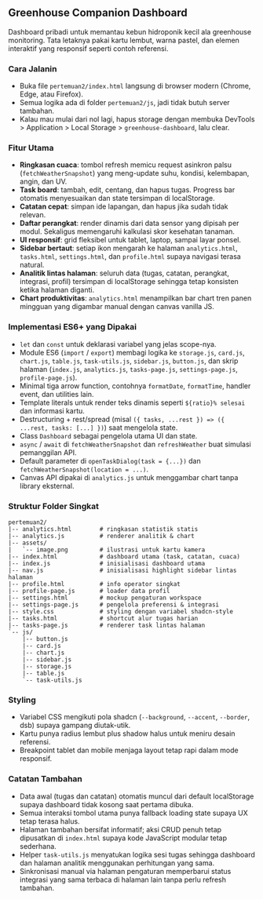 ## Greenhouse Companion Dashboard

Dashboard pribadi untuk memantau kebun hidroponik kecil ala greenhouse monitoring. Tata letaknya pakai kartu lembut, warna pastel, dan elemen interaktif yang responsif seperti contoh referensi.

### Cara Jalanin

- Buka file `pertemuan2/index.html` langsung di browser modern (Chrome, Edge, atau Firefox).
- Semua logika ada di folder `pertemuan2/js`, jadi tidak butuh server tambahan.
- Kalau mau mulai dari nol lagi, hapus storage dengan membuka DevTools > Application > Local Storage > `greenhouse-dashboard`, lalu clear.

### Fitur Utama

- **Ringkasan cuaca**: tombol refresh memicu request asinkron palsu (`fetchWeatherSnapshot`) yang meng-update suhu, kondisi, kelembapan, angin, dan UV.
- **Task board**: tambah, edit, centang, dan hapus tugas. Progress bar otomatis menyesuaikan dan state tersimpan di localStorage.
- **Catatan cepat**: simpan ide lapangan, dan hapus jika sudah tidak relevan.
- **Daftar perangkat**: render dinamis dari data sensor yang dipisah per modul. Sekaligus memengaruhi kalkulasi skor kesehatan tanaman.
- **UI responsif**: grid fleksibel untuk tablet, laptop, sampai layar ponsel.
- **Sidebar bertaut**: setiap ikon mengarah ke halaman `analytics.html`, `tasks.html`, `settings.html`, dan `profile.html` supaya navigasi terasa natural.
- **Analitik lintas halaman**: seluruh data (tugas, catatan, perangkat, integrasi, profil) tersimpan di localStorage sehingga tetap konsisten ketika halaman diganti.
- **Chart produktivitas**: `analytics.html` menampilkan bar chart tren panen mingguan yang digambar manual dengan canvas vanilla JS.

### Implementasi ES6+ yang Dipakai

- `let` dan `const` untuk deklarasi variabel yang jelas scope-nya.
- Module ES6 (`import` / `export`) membagi logika ke `storage.js`, `card.js`, `chart.js`, `table.js`, `task-utils.js`, `sidebar.js`, `button.js`, dan skrip halaman (`index.js`, `analytics.js`, `tasks-page.js`, `settings-page.js`, `profile-page.js`).
- Minimal tiga arrow function, contohnya `formatDate`, `formatTime`, handler event, dan utilities lain.
- Template literals untuk render teks dinamis seperti `${ratio}% selesai` dan informasi kartu.
- Destructuring + rest/spread (misal `({ tasks, ...rest }) => ({ ...rest, tasks: [...] })`) saat mengelola state.
- Class `Dashboard` sebagai pengelola utama UI dan state.
- `async` / `await` di `fetchWeatherSnapshot` dan `refreshWeather` buat simulasi pemanggilan API.
- Default parameter di `openTaskDialog(task = {...})` dan `fetchWeatherSnapshot(location = ...)`.
- Canvas API dipakai di `analytics.js` untuk menggambar chart tanpa library eksternal.

### Struktur Folder Singkat

```
pertemuan2/
|-- analytics.html        # ringkasan statistik statis
|-- analytics.js          # renderer analitik & chart
|-- assets/
|   `-- image.png         # ilustrasi untuk kartu kamera
|-- index.html            # dashboard utama (task, catatan, cuaca)
|-- index.js              # inisialisasi dashboard utama
|-- nav.js                # inisialisasi highlight sidebar lintas halaman
|-- profile.html          # info operator singkat
|-- profile-page.js       # loader data profil
|-- settings.html         # mockup pengaturan workspace
|-- settings-page.js      # pengelola preferensi & integrasi
|-- style.css             # styling dengan variabel shadcn-style
|-- tasks.html            # shortcut alur tugas harian
|-- tasks-page.js         # renderer task lintas halaman
`-- js/
    |-- button.js
    |-- card.js
    |-- chart.js
    |-- sidebar.js
    |-- storage.js
    |-- table.js
    `-- task-utils.js
```

### Styling

- Variabel CSS mengikuti pola shadcn (`--background`, `--accent`, `--border`, dsb) supaya gampang diutak-utik.
- Kartu punya radius lembut plus shadow halus untuk meniru desain referensi.
- Breakpoint tablet dan mobile menjaga layout tetap rapi dalam mode responsif.

### Catatan Tambahan

- Data awal (tugas dan catatan) otomatis muncul dari default localStorage supaya dashboard tidak kosong saat pertama dibuka.
- Semua interaksi tombol utama punya fallback loading state supaya UX tetap terasa halus.
- Halaman tambahan bersifat informatif; aksi CRUD penuh tetap dipusatkan di `index.html` supaya kode JavaScript modular tetap sederhana.
- Helper `task-utils.js` menyatukan logika sesi tugas sehingga dashboard dan halaman analitik menggunakan perhitungan yang sama.
- Sinkronisasi manual via halaman pengaturan memperbarui status integrasi yang sama terbaca di halaman lain tanpa perlu refresh tambahan.
